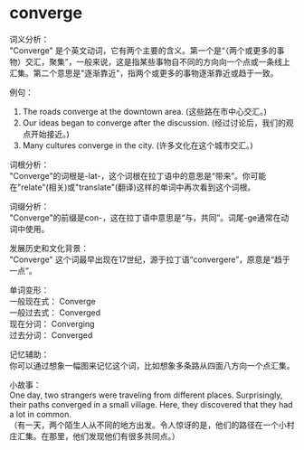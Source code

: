 # converge

词义分析：  
"Converge" 是个英文动词，它有两个主要的含义。第一个是“（两个或更多的事物）交汇，聚集”，一般来说，这是指某些事物自不同的方向向一个点或一条线上汇集。第二个意思是"逐渐靠近"，指两个或更多的事物逐渐靠近或趋于一致。

  

例句：

  

1.  The roads converge at the downtown area. (这些路在市中心交汇。)
2.  Our ideas began to converge after the discussion. (经过讨论后，我们的观点开始接近。)
3.  Many cultures converge in the city. (许多文化在这个城市交汇。)

  

词根分析：  
"Converge"的词根是-lat-，这个词根在拉丁语中的意思是“带来”。你可能在"relate"(相关)或"translate"(翻译)这样的单词中再次看到这个词根。

  

词缀分析：  
"Converge"的前缀是con-，这在拉丁语中意思是“与，共同”。词尾-ge通常在动词中使用。

  

发展历史和文化背景：  
"Converge" 这个词最早出现在17世纪，源于拉丁语“convergere”，原意是“趋于一点”。

  

单词变形：  
一般现在式： Converge  
一般过去式： Converged  
现在分词： Converging  
过去分词： Converged

  

记忆辅助：  
你可以通过想象一幅图来记忆这个词，比如想象多条路从四面八方向一个点汇集。

  

小故事：  
One day, two strangers were traveling from different places. Surprisingly, their paths converged in a small village. Here, they discovered that they had a lot in common.  
（有一天，两个陌生人从不同的地方出发。令人惊讶的是，他们的路径在一个小村庄汇集。在那里，他们发现他们有很多共同点。）
